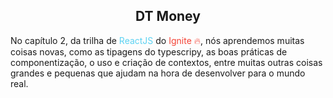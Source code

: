 <h2 align='center'>DT Money</h2>
<p>No capítulo 2, da trilha de <span style='color: #5dd2f2'>ReactJS</span> do <span style='color: #f44336'>Ignite 🔥</span>, nós aprendemos muitas coisas novas, como as tipagens do typescripy, as boas práticas de componentização, o uso e criação de contextos, entre muitas outras coisas grandes e pequenas que ajudam na hora de desenvolver para o mundo real.</p>
